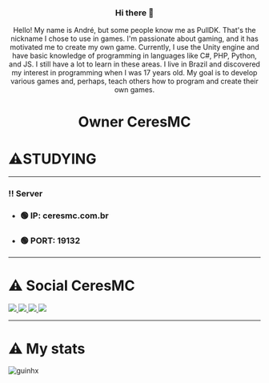 <div align="center">
  
### Hi there 👋
Hello! My name is André, but some people know me as PullDK. That's the nickname I chose to use in games. I'm passionate about gaming, and it has motivated me to create my own game. Currently, I use the Unity engine and have basic knowledge of programming in languages like C#, PHP, Python, and JS. I still have a lot to learn in these areas. I live in Brazil and discovered my interest in programming when I was 17 years old. My goal is to develop various games and, perhaps, teach others how to program and create their own games.
<h1> Owner CeresMC</h1>  
  
 
 </div>
 <h1>⚠️STUDYING</h1> 

 
 
 ----------------------------------------- 
 ###    ‼️ Server
- ### 🟢 IP: ceresmc.com.br
- ### 🟢 PORT: 19132
 -----------------------------------------
# ⚠️ Social CeresMC
 <a href="https://discord.com/invite/V7XRaFCREB"> <img src="https://img.shields.io/badge/Discord-7289DA?style=for-the-badge&logo=discord&logoColor=white"/> </a>
 <a href="https://www.instagram.com/ceresmc/"> <img src="https://img.shields.io/badge/Instagram-E4405F?style=for-the-badge&logo=instagram&logoColor=white"/> </a>
 <a href="https://twitter.com/CeresMC_"> <img src="https://img.shields.io/badge/Twitter-1DA1F2?style=for-the-badge&logo=twitter&logoColor=white"/> </a>
 <a href="https://www.youtube.com/channel/UC1_kBwej7Mpv-lsD6rX7Odw"> <img src="https://img.shields.io/badge/  YouTube -FF0000?style=for-the-badge&logo=youtube&logoColor=white"/> </a>

 ***
 
 <h1>⚠️ My stats</h1> 
 

<p align="left"><img src="https://github-readme-stats.vercel.app/api?username=PullDK&show_icons=true&theme=dracula&title_color=fff" alt="guinhx" /></p> 


